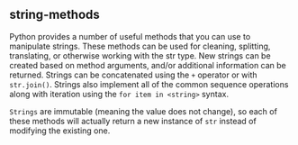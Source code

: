 ## string-methods

Python provides a number of useful methods that you can use to manipulate
strings. These methods can be used for cleaning, splitting, translating,
or otherwise working with the str type. New strings can be created based
on method arguments, and/or additional information can be returned. Strings
can be concatenated using the `+` operator or with `str.join()`. Strings
also implement all of the common sequence operations along with iteration using
the `for item in <string>` syntax.

`Strings` are immutable (meaning the value does not change), so each of these
methods will actually return a new instance of `str` instead of modifying
the existing one.
